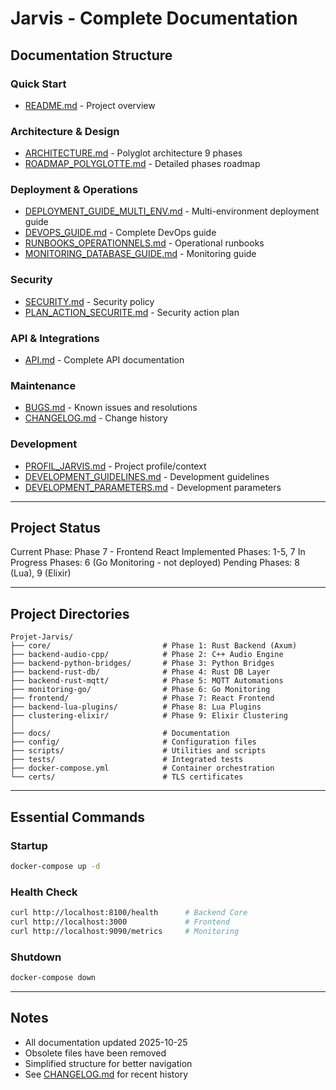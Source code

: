 # Jarvis - Complete Documentation

## Documentation Structure

### Quick Start
- [README.md](README.md) - Project overview

### Architecture & Design
- [ARCHITECTURE.md](ARCHITECTURE.md) - Polyglot architecture 9 phases
- [ROADMAP_POLYGLOTTE.md](ROADMAP_POLYGLOTTE.md) - Detailed phases roadmap

### Deployment & Operations
- [DEPLOYMENT_GUIDE_MULTI_ENV.md](DEPLOYMENT_GUIDE_MULTI_ENV.md) - Multi-environment deployment guide
- [DEVOPS_GUIDE.md](DEVOPS_GUIDE.md) - Complete DevOps guide
- [RUNBOOKS_OPERATIONNELS.md](RUNBOOKS_OPERATIONNELS.md) - Operational runbooks
- [MONITORING_DATABASE_GUIDE.md](MONITORING_DATABASE_GUIDE.md) - Monitoring guide

### Security
- [SECURITY.md](SECURITY.md) - Security policy
- [PLAN_ACTION_SECURITE.md](PLAN_ACTION_SECURITE.md) - Security action plan

### API & Integrations
- [API.md](API.md) - Complete API documentation

### Maintenance
- [BUGS.md](BUGS.md) - Known issues and resolutions
- [CHANGELOG.md](CHANGELOG.md) - Change history

### Development
- [PROFIL_JARVIS.md](PROFIL_JARVIS.md) - Project profile/context
- [DEVELOPMENT_GUIDELINES.md](DEVELOPMENT_GUIDELINES.md) - Development guidelines
- [DEVELOPMENT_PARAMETERS.md](DEVELOPMENT_PARAMETERS.md) - Development parameters

---

## Project Status

Current Phase: Phase 7 - Frontend React
Implemented Phases: 1-5, 7
In Progress Phases: 6 (Go Monitoring - not deployed)
Pending Phases: 8 (Lua), 9 (Elixir)

---

## Project Directories

```
Projet-Jarvis/
├── core/                         # Phase 1: Rust Backend (Axum)
├── backend-audio-cpp/            # Phase 2: C++ Audio Engine
├── backend-python-bridges/       # Phase 3: Python Bridges
├── backend-rust-db/              # Phase 4: Rust DB Layer
├── backend-rust-mqtt/            # Phase 5: MQTT Automations
├── monitoring-go/                # Phase 6: Go Monitoring
├── frontend/                     # Phase 7: React Frontend
├── backend-lua-plugins/          # Phase 8: Lua Plugins
├── clustering-elixir/            # Phase 9: Elixir Clustering
│
├── docs/                         # Documentation
├── config/                       # Configuration files
├── scripts/                      # Utilities and scripts
├── tests/                        # Integrated tests
├── docker-compose.yml            # Container orchestration
└── certs/                        # TLS certificates
```

---

## Essential Commands

### Startup
```bash
docker-compose up -d
```

### Health Check
```bash
curl http://localhost:8100/health      # Backend Core
curl http://localhost:3000             # Frontend
curl http://localhost:9090/metrics     # Monitoring
```

### Shutdown
```bash
docker-compose down
```

---

## Notes

- All documentation updated 2025-10-25
- Obsolete files have been removed
- Simplified structure for better navigation
- See [CHANGELOG.md](CHANGELOG.md) for recent history
